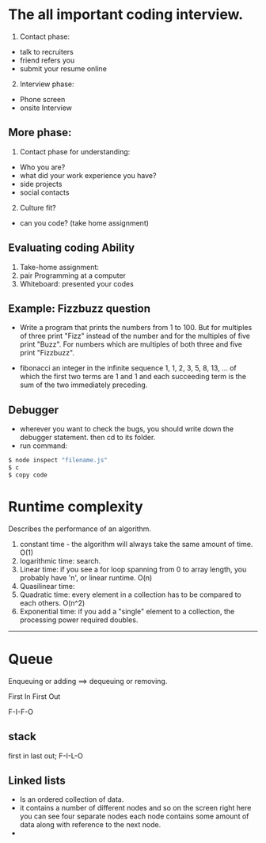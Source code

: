 # The all important coding interview.

1. Contact phase: 
- talk to recruiters
- friend refers you 
- submit your resume online

2. Interview phase: 
- Phone screen
- onsite Interview

## More phase:

1. Contact phase for understanding: 
- Who you are? 
- what did your work experience you have? 
- side projects
- social contacts

2. Culture fit?
- can you code? (take home assignment)

## Evaluating coding Ability

1. Take-home assignment: 
2. pair Programming at a computer
3. Whiteboard: presented your codes

## Example: Fizzbuzz question

- Write a program that prints the numbers from 1 to 100. But for multiples of three print "Fizz" instead of the number and for the multiples of five print "Buzz".
For numbers which are multiples of both three and five print "Fizzbuzz".

- fibonacci an integer in the infinite sequence 1, 1, 2, 3, 5, 8, 13, … of which the first two terms are 1 and 1 and each succeeding term is the sum of the two immediately preceding.

## Debugger

- wherever you want to check the bugs, you should write down the debugger statement. then cd to its folder.
- run command: 
```bash
$ node inspect "filename.js"
$ c
$ copy code
```

# Runtime complexity

Describes the performance of an algorithm. 


1. constant time - the algorithm will always take the same amount of time. O(1)
2. logarithmic time: search.
3. Linear time: if you see a for loop spanning from 0 to array length, you probably have 'n', or linear runtime. O(n)
4. Quasilinear time:
5. Quadratic time: every element in a collection has to be compared to each others. O(n^2)
6. Exponential time: if you add a "single" element to a collection, the processing power required doubles.
----------------------------------------------------------------

# Queue

Enqueuing or adding ==> dequeuing or removing.

First In First Out

F-I-F-O

## stack  
first in last out;
F-I-L-O

## Linked lists
- Is an ordered collection of data.
- it contains a number of different nodes and so on the screen right here you can see four separate nodes each node contains some amount of data along with reference to the next node.
- 